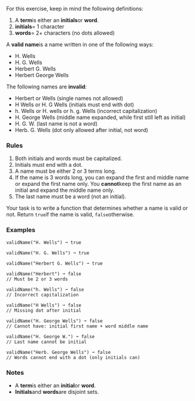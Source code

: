 For this exercise, keep in mind the following definitions:

1.  A **term**is either an **initials**or **word**.
2.  **initials**= 1 character
3.  **words**= 2+ characters (no dots allowed)

A **valid name**is a name written in one of the following ways:

*   H. Wells
*   H. G. Wells
*   Herbert G. Wells
*   Herbert George Wells

The following names are **invalid**:

*   Herbert or Wells (single names not allowed)
*   H Wells or H. G Wells (initials must end with dot)
*   h. Wells or H. wells or h. g. Wells (incorrect capitalization)
*   H. George Wells (middle name expanded, while first still left as initial)
*   H. G. W. (last name is not a word)
*   Herb. G. Wells (dot only allowed after initial, not word)


### Rules ###
1.  Both initials and words must be capitalized.
2.  Initials must end with a dot.
3.  A name must be either 2 or 3 terms long.
4.  If the name is 3 words long, you can expand the first and middle name or expand the first name only. You **cannot**keep the first name as an initial and expand the middle name only.
5.  The last name must be a word (not an initial).

Your task is to write a function that determines whether a name is valid or not. Return `true`if the name is valid, `false`otherwise.


### Examples ###
    validName("H. Wells") ➞ true

    validName("H. G. Wells") ➞ true

    validName("Herbert G. Wells") ➞ true

    validName("Herbert") ➞ false
    // Must be 2 or 3 words

    validName("h. Wells") ➞ false
    // Incorrect capitalization

    validName("H Wells") ➞ false
    // Missing dot after initial

    validName("H. George Wells") ➞ false
    // Cannot have: initial first name + word middle name

    validName("H. George W.") ➞ false
    // Last name cannot be initial

    validName("Herb. George Wells") ➞ false
    // Words cannot end with a dot (only initials can)


### Notes ###
*   A **term**is either an **initial**or **word**.
*   **Initials**and **words**are disjoint sets.
